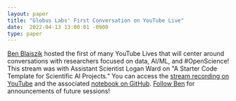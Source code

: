 ```yaml
---
layout: paper
title: "Globus Labs' First Conversation on YouTube Live"
date:  2022-04-13 13:00:01 -0900
type: paper
---
```

[Ben Blaiszik](https://twitter.com/BenBlaiszik) hosted the first of many YouTube Lives that will center around conversations with researchers focused on data, AI/ML, and #OpenScience! This stream was with Assistant Scientist Logan Ward on "A Starter Code Template for Scientific AI Projects." You can access the [stream recording on YouTube](https://www.youtube.com/watch?v=JCEAcjOnAko) and the associated [notebook on GitHub](https://github.com/WardLT/ai-project-template). [Follow Ben](https://twitter.com/BenBlaiszik) for announcements of future sessions!